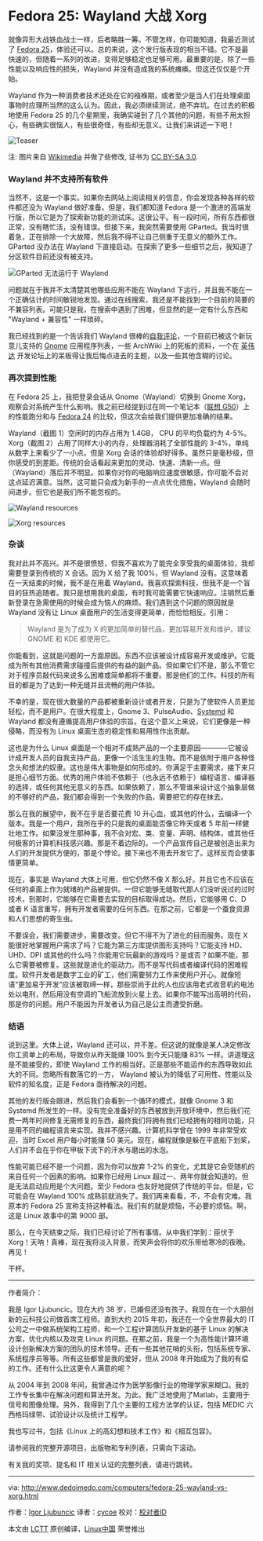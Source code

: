 # Fedora 25: Wayland 大战 Xorg

就像异形大战铁血战士一样，后者略胜一筹。不管怎样，你可能知道，我最近测试了 [Fedora 25][1]，体验还可以。总的来说，这个发行版表现的相当不错。它不是最快速的，但随着一系列的改进，变得足够稳定也足够可用。最重要的是，除了一些性能以及响应性的损失，Wayland 并没有造成我的系统瘫痪。但这还仅仅是个开始。

Wayland 作为一种消费者技术还处在它的襁褓期，或者至少是当人们在处理桌面事物时应理所当然的这么认为。因此，我必须继续测试，绝不弃坑。在过去的积极地使用 Fedora 25 的几个星期里，我确实碰到了几个其他的问题，有些不用太担心，有些确实很恼人，有些很奇怪，有些却无意义。让我们来讲述一下吧！

 ![Teaser](http://www.dedoimedo.com/images/computers-years/2016-2/fedora-wayland-xorg-teaser.jpg)

注: 图片来自 [Wikimedia][2] 并做了些修改, 证书为 [CC BY-SA 3.0][3].

### Wayland 并不支持所有软件

当然不，这是一个事实。如果你去网站上阅读相关的信息，你会发现各种各样的软件都还没为 Wayland 做好准备。但是，我们都知道 Fedora 是一个激进的高端发行版，所以它是为了探索新功能的测试床。这很公平。有一段时间，所有东西都很正常，没有瞎忙活，没有错误。但接下来，我突然需要使用 GParted。我当时很着急，正在排除一个大故障，然后我不得不让自己侧重于无意义的额外工作。 GParted 没办法在 Wayland 下直接启动。在探索了更多一些细节之后，我知道了分区软件目前还没有被支持。

 ![GParted 无法运行于 Wayland](http://www.dedoimedo.com/images/computers-years/2016-2/fedora-wayland-xorg-gparted.jpg)

问题就在于我并不太清楚其他哪些应用不能在 Wayland 下运行，并且我不能在一个正确估计的时间敏锐地发现。通过在线搜索，我还是不能找到一个目前的简要的不兼容列表。可能只是我，在搜索中遇到了困难，但显然的是一定有什么东西和 "Wayland + 兼容性" 一样琐碎。

我已经找到的是一个告诉我们 Wayland 很棒的[自我评论][4]，一个目前已被这个新玩意儿支持的 [Gnome][5] 应用程序列表，一些 ArchWiki 上的死板的资料，一个在 [英伟达][6] 开发论坛上的呆板得让我后悔点进去的主题，以及一些其他含糊的讨论。

### 再次提到性能

在 Fedora 25 上，我把登录会话从 Gnome（Wayland）切换到 Gnome Xorg，观察会对系统产生什么影响。我之前已经提到过在同一个笔记本（[联想 G50][8]）上的性能跑分和与 [Fedora 24][7] 的比较，但这次会给我们提供更加准确的结果。

Wayland（截图 1）空闲时的内存占用为 1.4GB， CPU 的平均负载约为 4-5%。Xorg（截图 2）占用了同样大小的内存，处理器消耗了全部性能的 3-4%，单纯从数字上来看少了一小点。但是 Xorg 会话的体验却好得多。虽然只是毫秒级，但你感受的到差距。传统的会话看起来更加的灵动、快速、清新一点。但（Wayland）落后并不明显。如果你对你的电脑响应速度很敏感，你可能不会对这点延迟满意。当然，这可能只会成为新手的一点点优化措施，Wayland 会随时间进步。但它也是我们所不能忽视的。

 ![Wayland resources](http://www.dedoimedo.com/images/computers-years/2016-2/fedora-wayland-xorg-resources-wayland.jpg)

 ![Xorg resources](http://www.dedoimedo.com/images/computers-years/2016-2/fedora-wayland-xorg-resources-xorg.jpg)

### 杂谈

我对此并不高兴。并不是很愤怒，但我不喜欢为了能完全享受我的桌面体验，我却需要登录到传统的 X 会话。因为 X 给了我 100%，但 Wayland 没有。这意味着在一天结束的时候，我不是在用着 Wayland。我喜欢探索科技，但我不是一个盲目的狂热追随者。我只是想用我的桌面，有时我可能需要它快速响应。注销然后重新登录在急需使用的时候会成为恼人的麻烦。我们遇到这个问题的原因就是 Wayland 没有让 Linux 桌面用户的生活变得更简单，而恰恰相反。引用：

> Wayland 是为了成为 X 的更加简单的替代品，更加容易开发和维护。建议 GNOME 和 KDE 都使用它。

你能看到，这就是问题的一方面原因。东西不应该被设计成容易开发或维护。它能成为所有其他消费需求碰撞后提供的有益的副产品。但如果它们不是，那么不管它对于程序员敲代码来说多么困难或简单都将不重要。那是他们的工作。科技的所有目的都是为了达到一种无缝并且流畅的用户体验。

不幸的是，现在很大数量的产品都被重新设计或者开发，只是为了使软件人员更加轻松，而不是用户。在很大程度上，Gnome 3、PulseAudio、[Systemd][9] 和 Wayland 都没有遵循提高用户体验的宗旨。在这个意义上来说，它们更像是一种侵略，而没有为 Linux 桌面生态的稳定性和易用性作出贡献。

这也是为什么 Linux 桌面是一个相对不成熟产品的一个主要原因————它被设计成开发人员的自我支持产品，更像一个活生生的生物。而不是依附于用户各种怪念头和想法的奴隶。这也是伟大事物是如何形成的。你满足于主要需求，接下来只是担心细节方面。优秀的用户体验不依赖于（也永远不依赖于）编程语言、编译器的选择，或任何其他无意义的东西。如果依赖了，那么不管谁来设计这个抽象层做的不够好的产品，我们都会得到一个失败的作品，需要把它的存在抹去。

那么在我的展望中，我不在乎是否要花费 10 升心血，或其他的什么，去编译一个版本。我是一个用户，我所在乎的只是我的桌面能否像它昨天或者 5 年前一样健壮地工作。如果没发生那种事，我不会对宏、类、变量、声明、结构体，或其他任何极客的计算机科技感兴趣。那是不着边际的。一个产品宣传自己是被创造出来为人们的开发提供方便的，那是个悖论。接下来也不用去开发它了。这样反而会使事情更简单。

现在，事实是 Wayland 大体上可用，但它仍然不像 X 那么好。并且它也不应该在任何的桌面上作为就绪的产品被提供。一但它能够无缝取代那人们没听说过的过时技术，到那时，它能够在它需要去实现的目标取得成功。然后，它能够用 C、D 或者 K 语言重写，拥有开发者需要的任何东西。在那之前，它都是一个蚕食资源和人们思想的寄生虫。

不要误会，我们需要进步，需要改变。但它不得不为了进化的目而服务。现在 X 能很好地掌握用户需求了吗？它能为第三方库提供图形支持吗？它能支持 HD、UHD、DPI 或其他的什么吗？你能用它玩最新的游戏吗？是或否？如果不能，那么它需要被修复。这些就是进化的驱动力。而不是写代码或者编译代码的困难程度。软件开发者是数字工业的矿工，他们需要努力工作来使用户开心。就像短语“更加易于开发”应该被取缔一样，那些崇尚于此的人也应该用老式收音机的电池处以电刑，然后用没有空调的飞船流放到火星上去。如果你不能写出高明的代码，那是你的问题。用户不能因为开发者认为自己是公主而遭受折磨。

### 结语

说到这里。大体上说，Wayland 还可以，并不差。但这说的就像是某人决定修改你工资单上的布局，导致你从昨天能赚 100% 到今天只能赚 83% 一样。讲道理这是不能接受的，即使 Wayland 工作的相当好。正是那些不能运作的东西导致如此大的不同。忽略所有数落它的一方， Wayland 被认为的降低了可用性、性能以及软件的知名度，正是 Fedora 亟待解决的问题。

其他的发行版会跟进，然后我们会看到一个循环的模式，就像 Gnome 3 和 Systemd 所发生的一样。没有完全准备好的东西被放到开放环境中，然后我们花费一两年时间修复无需修复的东西，最终我们将拥有我们已经拥有的相同功能，只是用不同的编程语言来实现。我并不感兴趣。计算机科学曾在 1999 年非常受欢迎，当时 Excel 用户每小时能赚 50 美元。现在，编程就像是躲在平底船下划桨，人们并不会在乎你在甲板下流下的汗水与磨出的水泡。

性能可能已经不是一个问题，因为你可以放弃 1-2% 的变化，尤其是它会受随机的来自任何一个因素的影响。如果你已经用 Linux 超过一、两年你就会知道的。但是无法启动应用是个大问题。至少 Fedora 也友好地提供了传统的平台。但是，它可能会在 Wayland 100% 成熟前就消失了。我们再来看看，不，不会有灾难。我原本的 Fedora 25 宣称支持这种看法。我们有的就是烦恼，不必要的烦恼。啊，这是 Linux 故事中的第 9000 部。

那么，在今天结束之际，我们已经讨论了所有事情。从中我们学到：臣伏于 Xorg！天呐！真棒，现在我将淡入背景，而笑声会将你的欢乐带给寒冷的夜晚。再见！

干杯。

--------------------------------------------------------------------------------


作者简介：

我是 Igor Ljubuncic。现在大约 38 岁，已婚但还没有孩子。我现在在一个大胆创新的云科技公司做首席工程师。直到大约 2015 年初，我还在一个全世界最大的 IT 公司之一中做系统架构工程师，和一个工程计算团队开发新的基于 Linux 的解决方案，优化内核以及攻克 Linux 的问题。在那之前，我是一个为高性能计算环境设计创新解决方案的团队的技术领导。还有一些其他花哨的头衔，包括系统专家、系统程序员等等。所有这些都曾是我的爱好，但从 2008 年开始成为了我的有偿的工作。还有什么比这更令人满意的呢？

从 2004 年到 2008 年间，我曾通过作为医学影像行业的物理学家来糊口。我的工作专长集中在解决问题和算法开发。为此，我广泛地使用了Matlab，主要用于信号和图像处理。另外，我得到了几个主要的工程方法学的认证，包括 MEDIC 六西格玛绿带、试验设计以及统计工程学。

我也写过书，包括《Linux 上的高幻想和技术工作》和《相互包容》。

请参阅我的完整开源项目，出版物和专利列表，只需向下滚动。

有关我的奖项、提名和 IT 相关认证的完整列表，请进行跳转。


-------------


via: http://www.dedoimedo.com/computers/fedora-25-wayland-vs-xorg.html

作者：[Igor Ljubuncic][a]
译者：[cycoe](https://github.com/cycoe)
校对：[校对者ID](https://github.com/校对者ID)

本文由 [LCTT](https://github.com/LCTT/TranslateProject) 原创编译，[Linux中国](https://linux.cn/) 荣誉推出

[a]:http://www.dedoimedo.com/faq.html

[1]:http://www.dedoimedo.com/computers/fedora-25-gnome.html
[2]:https://commons.wikimedia.org/wiki/File:DragonCon-AlienVsPredator.jpg
[3]:https://creativecommons.org/licenses/by-sa/3.0/deed.en
[4]:https://wayland.freedesktop.org/faq.html
[5]:https://wiki.gnome.org/Initiatives/Wayland/Applications
[6]:https://devtalk.nvidia.com/default/topic/925605/linux/nvidia-364-12-release-vulkan-glvnd-drm-kms-and-eglstreams/
[7]:http://www.dedoimedo.com/computers/fedora-24-gnome.html
[8]:http://www.dedoimedo.com/computers/lenovo-g50-distros-second-round.html
[9]:http://www.ocsmag.com/2016/10/19/systemd-progress-through-complexity/
